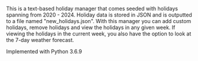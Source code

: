 This is a text-based holiday manager that comes seeded with holidays spanning from 2020 - 2024. Holiday data is stored in JSON and is outputted to a file named "new_holidays.json". With this manager you can add custom holidays, remove holidays and view the holidays in any given week. If viewing the holidays in the current week, you also have the option to look at the 7-day weather forecast. 

Implemented with Python 3.6.9
